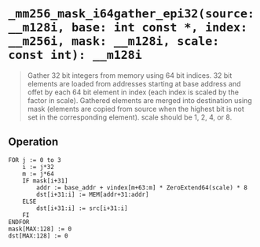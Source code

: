 `_mm256_mask_i64gather_epi32(source: __m128i, base: int const *, index: __m256i, mask: __m128i, scale: const int): __m128i`
================================================================================

> Gather 32 bit integers from memory using 64 bit indices. 32 bit elements are loaded from addresses starting at base address and offet by each 64 bit element in index (each index is scaled by the factor in scale). Gathered elements are merged into destination using mask (elements are copied from source when the highest bit is not set in the corresponding element). scale should be 1, 2, 4, or 8.

## Operation

```
FOR j := 0 to 3
	i := j*32
	m := j*64
	IF mask[i+31]
		addr := base_addr + vindex[m+63:m] * ZeroExtend64(scale) * 8
		dst[i+31:i] := MEM[addr+31:addr]
	ELSE
		dst[i+31:i] := src[i+31:i]
	FI
ENDFOR
mask[MAX:128] := 0
dst[MAX:128] := 0
```

